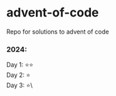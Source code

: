 # advent-of-code

Repo for solutions to advent of code

### 2024:

Day 1: :star::star:\
Day 2: :star:\
Day 3: :star:\